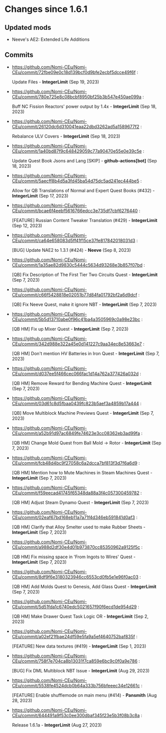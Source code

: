 # Changes since 1.6.1

## Updated mods
* Neeve's AE2: Extended Life Additions

## Commits
* https://github.com/Nomi-CEu/Nomi-CEu/commit/72fbe09e0c18d139bcf0d9bfe2ecbf5dcce49f6f : <p>Update Files - <strong>IntegerLimit</strong> (Sep 19, 2023)</p>

* https://github.com/Nomi-CEu/Nomi-CEu/commit/780e725e8c08bcbf8950bf25b3b547e450ae099a : <p>Buff NC Fission Reactors&#39; power output by 1.4x - <strong>IntegerLimit</strong> (Sep 18, 2023)</p>

* https://github.com/Nomi-CEu/Nomi-CEu/commit/26120dc6d310041eaa22dbd3262ad5a1589677f2 : <p>Rebalance ULV Covers - <strong>IntegerLimit</strong> (Sep 18, 2023)</p>

* https://github.com/Nomi-CEu/Nomi-CEu/commit/1a40bd87f9c648429059c77a90470e55e0e39c5e : <p>Update Quest Book Jsons and Lang [SKIP] - <strong>github-actions[bot]</strong> (Sep 18, 2023)</p>

* https://github.com/Nomi-CEu/Nomi-CEu/commit/5aecff8b4d5a3fd45ba54d75dc5ad241ec444be5 : <p>Allow for QB Translations of Normal and Expert Quest Books (#432) - <strong>IntegerLimit</strong> (Sep 17, 2023)</p>

* https://github.com/Nomi-CEu/Nomi-CEu/commit/bcae6f4eebf5616766edcc3e735df7cbf6276440 : <p>[FEATURE] Russian Content Tweaker Translation (#429) - <strong>IntegerLimit</strong> (Sep 12, 2023)</p>

* https://github.com/Nomi-CEu/Nomi-CEu/commit/ca64e658083d5ff41f15ce37fe817842018031d3 : <p>[BUG] Update NAE2 to 1.3.1 (#424) - <strong>Neeve</strong> (Sep 8, 2023)</p>

* https://github.com/Nomi-CEu/Nomi-CEu/commit/1a35ae82d9830c5444c5634d93268e3b857f07bd : <p>[QB] Fix Description of The First Tier Two Circuits Quest - <strong>IntegerLimit</strong> (Sep 7, 2023)</p>

* https://github.com/Nomi-CEu/Nomi-CEu/commit/c66f5428818e02051b77d84fa01792bf2a6d9dcf : <p>[QB] Fix Neeve Quest, make it ignore NBT - <strong>IntegerLimit</strong> (Sep 7, 2023)</p>

* https://github.com/Nomi-CEu/Nomi-CEu/commit/5b5d13710abe0f96c41ba4a3505969c0a98e23bc : <p>[QB HM] Fix up Mixer Quest - <strong>IntegerLimit</strong> (Sep 7, 2023)</p>

* https://github.com/Nomi-CEu/Nomi-CEu/commit/342d988e322a45e0d141227c9aa34ec8e53663e7 : <p>[QB HM] Don&#39;t mention HV Batteries in Iron Quest - <strong>IntegerLimit</strong> (Sep 7, 2023)</p>

* https://github.com/Nomi-CEu/Nomi-CEu/commit/d037ee5f466cec066fac1d14a762a377426a032d : <p>[QB HM] Remove Reward for Bending Machine Quest - <strong>IntegerLimit</strong> (Sep 7, 2023)</p>

* https://github.com/Nomi-CEu/Nomi-CEu/commit/03d61c8d5fbaa0439fc823b5aef3a4859b17a444 : <p>[QB] Move Multiblock Machine Previews Quest - <strong>IntegerLimit</strong> (Sep 7, 2023)</p>

* https://github.com/Nomi-CEu/Nomi-CEu/commit/a52b91d97ac6849fe74623e3cc08362eb3ad99fa : <p>[QB HM] Change Mold Quest from Ball Mold -&gt; Rotor - <strong>IntegerLimit</strong> (Sep 7, 2023)</p>

* https://github.com/Nomi-CEu/Nomi-CEu/commit/fcb48d4bc9f27058c6a2dcca7bf813f3d7f6a6d9 : <p>[QB HM] Mention how to Mute Machines in Steam Machines Quest - <strong>IntegerLimit</strong> (Sep 7, 2023)</p>

* https://github.com/Nomi-CEu/Nomi-CEu/commit/f59eecad41745f65348da88a3f4c057300459782 : <p>[QB HM] Adjust Steam Dynamo Quest - <strong>IntegerLimit</strong> (Sep 7, 2023)</p>

* https://github.com/Nomi-CEu/Nomi-CEu/commit/02eaf67bd168eb11a7a71f4d346eb591841d0af3 : <p>[QB HM] Clarify that Alloy Smelter used to make Rubber Sheets - <strong>IntegerLimit</strong> (Sep 7, 2023)</p>

* https://github.com/Nomi-CEu/Nomi-CEu/commit/a988d2df30e4d01b973870cc85350962a9125f5c : <p>[QB HM] Fix missing space in &#39;From Ingots to Wires&#39; Quest - <strong>IntegerLimit</strong> (Sep 7, 2023)</p>

* https://github.com/Nomi-CEu/Nomi-CEu/commit/8df9f6e3180323946cc6553cd0fb5e1e96f0ac03 : <p>[QB HM] Add Molds Quest to Genesis, Add Glass Quest - <strong>IntegerLimit</strong> (Sep 7, 2023)</p>

* https://github.com/Nomi-CEu/Nomi-CEu/commit/5d51fda1c6740edc5021657f90f6ecd1de954d29 : <p>[QB HM] Make Drawer Quest Task Logic OR - <strong>IntegerLimit</strong> (Sep 2, 2023)</p>

* https://github.com/Nomi-CEu/Nomi-CEu/commit/a02ef21fbae24df59e5fa9a5ef4640752baf835f : <p>[FEATURE] New data textures (#419) - <strong>IntegerLimit</strong> (Sep 1, 2023)</p>

* https://github.com/Nomi-CEu/Nomi-CEu/commit/758f7e704ca8b13031f7ca859e6bc9c0f0a9e786 : <p>[BUG] Fix DML Multiblock NBT Issue - <strong>IntegerLimit</strong> (Aug 29, 2023)</p>

* https://github.com/Nomi-CEu/Nomi-CEu/commit/5538fe4524dcb0b64a333b756bfeeec34e12661c : <p>[FEATURE] Enable shufflemode on main menu (#414) - <strong>Pansmith</strong> (Aug 28, 2023)</p>

* https://github.com/Nomi-CEu/Nomi-CEu/commit/644491a9f53c0ee300dbaf345f23e5b3f08b3c8a : <p>Release 1.6.1a - <strong>IntegerLimit</strong> (Aug 27, 2023)</p>

